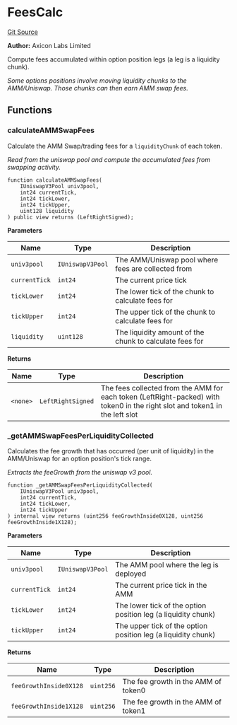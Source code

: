 # FeesCalc
[Git Source](https://github.com/panoptic-labs/panoptic-v1-core-private/blob/43b745d55cc99a535a2ac086cddc74a3b26c5fba/contracts/libraries/FeesCalc.sol)

**Author:**
Axicon Labs Limited

Compute fees accumulated within option position legs (a leg is a liquidity chunk).

*Some options positions involve moving liquidity chunks to the AMM/Uniswap. Those chunks can then earn AMM swap fees.*


## Functions
### calculateAMMSwapFees

Calculate the AMM Swap/trading fees for a `liquidityChunk` of each token.

*Read from the uniswap pool and compute the accumulated fees from swapping activity.*


```solidity
function calculateAMMSwapFees(
    IUniswapV3Pool univ3pool,
    int24 currentTick,
    int24 tickLower,
    int24 tickUpper,
    uint128 liquidity
) public view returns (LeftRightSigned);
```
**Parameters**

|Name|Type|Description|
|----|----|-----------|
|`univ3pool`|`IUniswapV3Pool`|The AMM/Uniswap pool where fees are collected from|
|`currentTick`|`int24`|The current price tick|
|`tickLower`|`int24`|The lower tick of the chunk to calculate fees for|
|`tickUpper`|`int24`|The upper tick of the chunk to calculate fees for|
|`liquidity`|`uint128`|The liquidity amount of the chunk to calculate fees for|

**Returns**

|Name|Type|Description|
|----|----|-----------|
|`<none>`|`LeftRightSigned`|The fees collected from the AMM for each token (LeftRight-packed) with token0 in the right slot and token1 in the left slot|


### _getAMMSwapFeesPerLiquidityCollected

Calculates the fee growth that has occurred (per unit of liquidity) in the AMM/Uniswap for an
option position's tick range.

*Extracts the feeGrowth from the uniswap v3 pool.*


```solidity
function _getAMMSwapFeesPerLiquidityCollected(
    IUniswapV3Pool univ3pool,
    int24 currentTick,
    int24 tickLower,
    int24 tickUpper
) internal view returns (uint256 feeGrowthInside0X128, uint256 feeGrowthInside1X128);
```
**Parameters**

|Name|Type|Description|
|----|----|-----------|
|`univ3pool`|`IUniswapV3Pool`|The AMM pool where the leg is deployed|
|`currentTick`|`int24`|The current price tick in the AMM|
|`tickLower`|`int24`|The lower tick of the option position leg (a liquidity chunk)|
|`tickUpper`|`int24`|The upper tick of the option position leg (a liquidity chunk)|

**Returns**

|Name|Type|Description|
|----|----|-----------|
|`feeGrowthInside0X128`|`uint256`|The fee growth in the AMM of token0|
|`feeGrowthInside1X128`|`uint256`|The fee growth in the AMM of token1|


